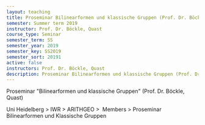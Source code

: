 ```yaml
---
layout: teaching
title: Proseminar Bilinearformen und klassische Gruppen (Prof. Dr. Böckle, Quast)
semester: Summer term 2019
instructor: Prof. Dr. Böckle, Quast
course_type: Seminar
semester_term: SS
semester_year: 2019
semester_key: SS2019
semester_sort: 20191
active: false
instructors: Prof. Dr. Böckle, Quast
description: Proseminar Bilinearformen und klassische Gruppen (Prof. Dr. Böckle, Quast)
---
```


Proseminar "Bilinearformen und klassische Gruppen" (Prof. Dr. Böckle, Quast)

Uni Heidelberg > IWR > ARITHGEO > &nbsp;Members >&nbsp;Proseminar Bilinearformen und Klassische Gruppen

